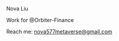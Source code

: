 Nova Liu

Work for @Orbiter-Finance

Reach me: nova577metaverse@gmail.com

<!---
nova577metaverse/nova577metaverse is a ✨ special ✨ repository because its `README.md` (this file) appears on your GitHub profile.
You can click the Preview link to take a look at your changes.
--->
